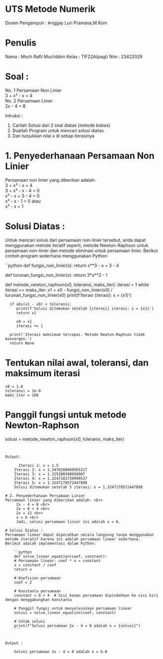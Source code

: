 # UTS Metode Numerik
Dosen Pengampuh : Anggay Luri Pramana,M.Kom

# Penulis
Nama	: Moch Rafli Muchibbin
 Kelas	: TIF22A(pagi)
  Nim	: 23422029

# Soal : 
No. 1  Persamaan Non Linier <br>
3 + x³ - x = 4 <br>
No. 2  Persamaan Linier <br>
2x - 4 = 8 

Intruksi : <br>
1. Carilah Solusi dari 2 soal diatas (metode bebas) <br>
2. Buatlah Program untuk mencari solusi diatas <br>
3. Dan tunjukkan nilai x di setiap iterasinya <br>

# 1. Penyederhanaan Persamaan Non Linier
Persamaan non linier yang diberikan adalah: <br>
3 + x³ - x = 4 <br>
3 + x³ - x - 4 = 0 <br>
x³ - x + 3 - 4 = 0 <br>
x³ - x - 1 = 0 atau <br>
x³ - x = 1

# Solusi Diatas : 
  Untuk mencari solusi dari persamaan non-linier tersebut, anda dapat menggunakan metode iteratif seperti, 
  metode Newton-Raphson untuk persamaan non-linier dan metode eliminasi untuk persamaan linier. 
  Berikut contoh program sederhana menggunakan Python: 

``python
def fungsi_non_linier(x):
    return x**3 - x + 3 - 4
	
def turunan_fungsi_non_linier(x):
    return 3*x**2 - 1

def metode_newton_raphson(x0, toleransi, maks_iter):
    iterasi = 1
    while iterasi <= maks_iter:
          x1 = x0 - fungsi_non_linier(x0) / turunan_fungsi_non_linier(x0)
          print(f'Iterasi {iterasi}: x = {x1}')

	  if abs(x1 - x0) < toleransi:
	     print(f'Solusi ditemukan setelah {iterasi} iterasi: x = {x1}')
	     return x1

	     x0 = x1
	     iterasi += 1

	  print('Iterasi maksimum tercapai. Metode Newton-Raphson tidak konvergen.')
	  return None

# Tentukan nilai awal, toleransi, dan maksimum iterasi
    x0 = 1.0
    toleransi = 1e-6
    maks_iter = 100

# Panggil fungsi untuk metode Newton-Raphson
solusi = metode_newton_raphson(x0, toleransi, maks_iter)
```


Output:

      Iterasi 1: x = 1.5 
  	Iterasi 2: x = 1.3478260869565217 
  	Iterasi 3: x = 1.325200398950907 
  	Iterasi 4: x = 1.3247181739990537 
  	Iterasi 5: x = 1.3247179572447898 
  	Solusi ditemukan setelah 5 iterasi: x = 1.3247179572447898 

# 2. Penyederhanaan Persamaan Linier 
Persamaan linier yang diberikan adalah: <br>
     2x - 4 = 8 <br>
     2x = 8 + 4 <br>
     2x = 12 <br>
     x = 6 <br>
     Jadi, solusi persamaan linier ini adalah x = 6.

# Solusi Diatas :
Persamaan linear dapat dipecahkan secara langsung tanpa menggunakan metode iteratif karena ini adalah persamaan linear sederhana. 
Berikut adalah implementasi dalam Python:

	``python
	def solve_linear_equation(coef, constant):
	# Persamaan linear: coef * x = constant
	x = constant / coef
	return x
	
	# Koefisien persamaan
	coef = 2
	
	# Konstanta persamaan
	constant = 8 + 4  # Sisi kanan persamaan dipindahkan ke sisi kiri dengan menggabungkan konstanta
	
	# Panggil fungsi untuk menyelesaikan persamaan linear
	solusi = solve_linear_equation(coef, constant)
	
	# Cetak solusi
	print(f"Solusi persamaan 2x - 4 = 8 adalah x = {solusi}")
	```


Output :

	Solusi persamaan 2x - 4 = 8 adalah x = 6.0
